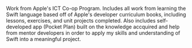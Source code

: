 Work from Apple's ICT Co-op Program. Includes all work from learning the Swift language based off
of Apple's developer curriculum books, including lessons, exercises, and unit projects completed. Also includes self-developed
app (Pocket Plan) built on the knowledge accquired and help from mentor developers in order to apply my skills and understanding of Swift into a meaningful project. 
